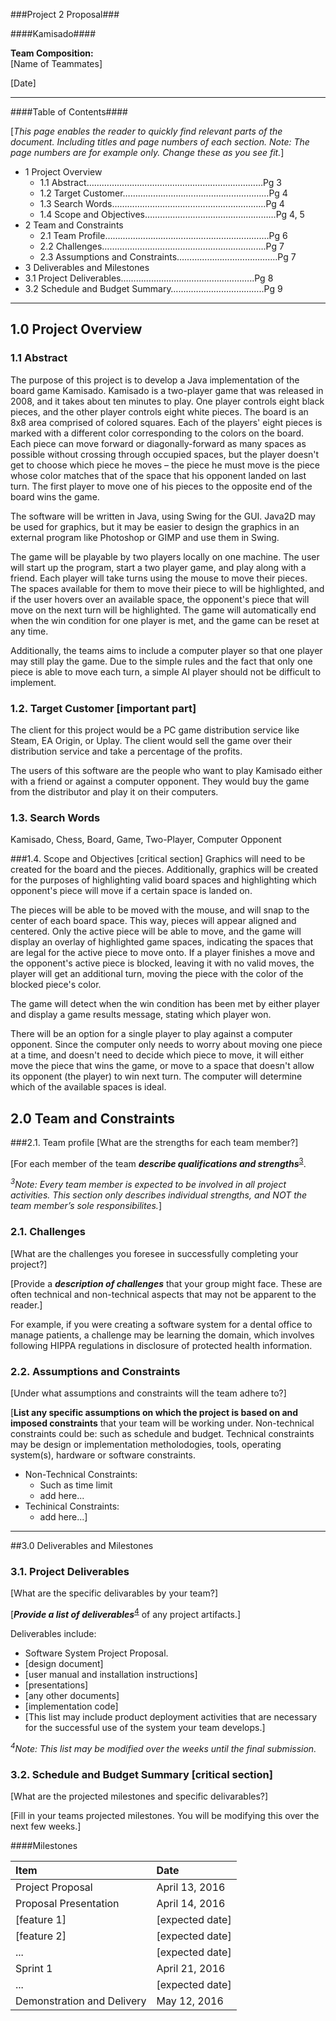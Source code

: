 ###Project 2 Proposal###

####Kamisado####

__Team Composition:__<br>
[Name of Teammates]

[Date]

---

####Table of Contents####

[*This page enables the reader to quickly find relevant parts of the document. Including titles and page numbers of each section.
Note: The page numbers are for example only. Change these as you see fit.*]

* 1 Project Overview 
  * 1.1 Abstract…………………………………….………………………Pg 3
  * 1.2 Target Customer……………….…………………………………Pg 4
  * 1.3 Search Words……………….……………………………………Pg 4
  * 1.4 Scope and Objectives….…………………………………………Pg 4, 5
* 2 Team and Constraints
  * 2.1 Team Profile…….……………………………………………….…Pg 6
  * 2.2 Challenges……….……………………………………………….Pg 7
  * 2.3 Assumptions and Constraints………………………………....Pg 7
* 3 Deliverables and Milestones
 * 3.1 Project Deliverables……………………………………………..Pg 8
 * 3.2 Schedule and Budget Summary…..…………………………..Pg 9


---

## 1.0	Project Overview
### 1.1 Abstract

The purpose of this project is to develop a Java implementation of the board game Kamisado. Kamisado is a two-player game that was released in 2008, and it takes about ten minutes to play. One player controls eight black pieces, and the other player controls eight white pieces. The board is an 8x8 area comprised of colored squares. Each of the players' eight pieces is marked with a different color corresponding to the colors on the board. Each piece can move forward or diagonally-forward as many spaces as possible without crossing through occupied spaces, but the player doesn't get to choose which piece he moves – the piece he must move is the piece whose color matches that of the space that his opponent landed on last turn. The first player to move one of his pieces to the opposite end of the board wins the game. 

The software will be written in Java, using Swing for the GUI. Java2D may be used for graphics, but it may be easier to design the graphics in an external program like Photoshop or GIMP and use them in Swing.

The game will be playable by two players locally on one machine. The user will start up the program, start a two player game, and play along with a friend. Each player will take turns using the mouse to move their pieces. The spaces available for them to move their piece to will be highlighted, and if the user hovers over an available space, the opponent's piece that will move on the next turn will be highlighted. The game will automatically end when the win condition for one player is met, and the game can be reset at any time.

Additionally, the teams aims to include a computer player so that one player may still play the game. Due to the simple rules and the fact that only one piece is able to move each turn, a simple AI player should not be difficult to implement.


### 1.2.	Target Customer [important part]

The client for this project would be a PC game distribution service like Steam, EA Origin, or Uplay. The client would sell the game over their distribution service and take a percentage of the profits. 

The users of this software are the people who want to play Kamisado either with a friend or against a computer opponent. They would buy the game from the distributor and play it on their computers.


### 1.3.	Search Words 

Kamisado, Chess, Board, Game, Two-Player, Computer Opponent


###1.4.	Scope and Objectives [critical section]
Graphics will need to be created for the board and the pieces. Additionally, graphics will be created for the purposes of highlighting valid board spaces and highlighting which opponent's piece will move if a certain space is landed on.

The pieces will be able to be moved with the mouse, and will snap to the center of each board space. This way, pieces will appear aligned and centered. Only the active piece will be able to move, and the game will display an overlay of highlighted game spaces, indicating the spaces that are legal for the active piece to move onto. If a player finishes a move and the opponent's active piece is blocked, leaving it with no valid moves, the player will get an additional turn, moving the piece with the color of the blocked piece's color. 

The game will detect when the win condition has been met by either player and display a game results message, stating which player won. 

There will be an option for a single player to play against a computer opponent. Since the computer only needs to worry about moving one piece at a time, and doesn't need to decide which piece to move, it will either move the piece that wins the game, or move to a space that doesn't allow its opponent (the player) to win next turn. The computer will determine which of the available spaces is ideal. 

## 2.0	Team and Constraints

###2.1.	Team profile
[What are the strengths for each team member?]

[For each member of the team ***describe qualifications and strengths***<sup>[3](#footnote_3)</sup>.

*<sup><a name="footnote_3">3</a></sup>Note: Every team member is expected to be involved in all project activities. This section only describes individual strengths, and NOT the team member’s sole responsibilites.*]


### 2.1.	Challenges
[What are the challenges you foresee in successfully completing your project?]

[Provide a ***description of challenges*** that your group might face. These are often technical and non-technical aspects that may not be apparent to the reader.]

For example, if you were creating a software system for a dental office to manage patients, a challenge may be learning the domain, which involves following HIPPA regulations in disclosure of protected health information.

### 2.2.	Assumptions and Constraints
[Under what assumptions and constraints will the team adhere to?]

[**List any specific assumptions on which the project is based on and imposed constraints** that your team will be working under. Non-technical constraints could be: such as schedule and budget. Technical constraints may be design or implementation metholodogies, tools, operating system(s), hardware or software constraints.

* Non-Technical Constraints:
  * Such as time limit
  * add here...
* Techinical Constraints:
  * add here...]

---

##3.0	Deliverables and Milestones

### 3.1.	Project Deliverables 

[What are the specific delivarables by your team?]

[***Provide a list of deliverables***<sup>[4](#footnote_4)</sup> of any project artifacts.]

Deliverables include:
*	Software System Project Proposal.
*	[design document]
*	[user manual and installation instructions]
*	[presentations]
*	[any other documents]
*	[implementation code]
*	[This list may include product deployment activities that are necessary for the successful use of the system your team develops.]

 *<sup><a name="footnote_4">4</a></sup>Note: This list may be modified over the weeks until the final submission.* 



### 3.2.	Schedule and Budget Summary [critical section]
[What are the projected milestones and specific delivarables?]

[Fill in your teams projected milestones. You will be modifying this over the next few weeks.]


####Milestones

| Item                       | Date            |
| :--------------------------|:----------------|
| Project Proposal           | April 13, 2016  |
| Proposal Presentation      | April 14, 2016  |
| [feature 1]                | [expected date] |
| [feature 2]                | [expected date] |
| ...                        | [expected date] |
| Sprint 1                   | April 21, 2016  |
| ...                        | [expected date] |
| Demonstration and Delivery | May 12, 2016    |
